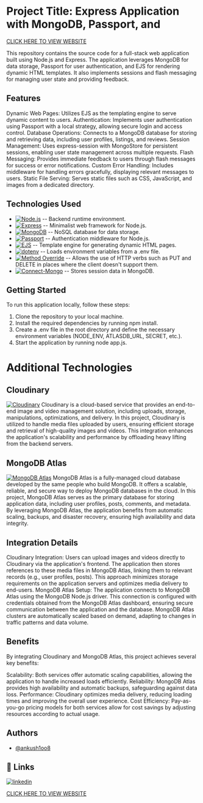 
# Project Title: Express Application with MongoDB, Passport, and 

[CLICK HERE TO VIEW WEBSITE](https://major-project-z4v3.onrender.com/listings)

This repository contains the source code for a full-stack web application built using Node.js and Express. The application leverages MongoDB for data storage, Passport for user authentication, and EJS for rendering dynamic HTML templates. It also implements sessions and flash messaging for managing user state and providing feedback.

## Features
Dynamic Web Pages: Utilizes EJS as the templating engine to serve dynamic content to users.
Authentication: Implements user authentication using Passport with a local strategy, allowing secure login and access control.
Database Operations: Connects to a MongoDB database for storing and retrieving data, including user profiles, listings, and reviews.
Session Management: Uses express-session with MongoStore for persistent sessions, enabling user state management across multiple requests.
Flash Messaging: Provides immediate feedback to users through flash messages for success or error notifications.
Custom Error Handling: Includes middleware for handling errors gracefully, displaying relevant messages to users.
Static File Serving: Serves static files such as CSS, JavaScript, and images from a dedicated directory.
## Technologies Used
- [![Node.js](https://img.shields.io/badge/-Node.js-339933?style=for-the-badge&logo=node.js)](https://nodejs.org/) -- Backend runtime environment.
- [![Express](https://img.shields.io/badge/-Express-000000?style=for-the-badge&logo=express)](https://expressjs.com/) -- Minimalist web framework for Node.js.
- [![MongoDB](https://img.shields.io/badge/-MongoDB-47A248?style=for-the-badge&logo=mongodb)](https://www.mongodb.com/) -- NoSQL database for data storage.
- [![Passport](https://img.shields.io/badge/-Passport-660066?style=for-the-badge&logo=passport)](http://www.passportjs.org/) -- Authentication middleware for Node.js.
- [![EJS](https://img.shields.io/badge/-EJS-%23F9DC5C?style=for-the-badge&logo=ejs)](https://ejs.co/) -- Template engine for generating dynamic HTML pages.
- [![dotenv](https://img.shields.io/badge/-dotenv-555?style=for-the-badge&logo=dotenved)](https://www.npmjs.com/package/dotenv) -- Loads environment variables from a .env file.
- [![Method Override](https://img.shields.io/badge/-Method%20Override-333333?style=for-the-badge&logo=method-override)](https://www.npmjs.com/package/method-override) -- Allows the use of HTTP verbs such as PUT and DELETE in places where the client doesn't support them.
- [![Connect-Mongo](https://img.shields.io/badge/-Connect--Mongo-007ACC?style=for-the-badge&logo=connect-mongo)](https://www.npmjs.com/package/connect-mongo) -- Stores session data in MongoDB.
## Getting Started
To run this application locally, follow these steps:

1. Clone the repository to your local machine.
2. Install the required dependencies by running npm install.
3. Create a .env file in the root directory and define the necessary environment variables (NODE_ENV, ATLASDB_URL, SECRET, etc.).
4. Start the application by running node app.js.

# Additional Technologies
## Cloudinary
[![Cloudinary](https://img.shields.io/badge/-Cloudinary-FFB400?style=for-the-badge&logo=cloudinary)](https://cloudinary.com/)
Cloudinary is a cloud-based service that provides an end-to-end image and video management solution, including uploads, storage, manipulations, optimizations, and delivery. In this project, Cloudinary is utilized to handle media files uploaded by users, ensuring efficient storage and retrieval of high-quality images and videos. This integration enhances the application's scalability and performance by offloading heavy lifting from the backend servers.

## MongoDB Atlas
[![MongoDB Atlas](https://img.shields.io/badge/-MongoDB%20Atlas-47A248?style=for-the-badge&logo=mongodb)](https://www.mongodb.com/cloud/atlas)
MongoDB Atlas is a fully-managed cloud database developed by the same people who build MongoDB. It offers a scalable, reliable, and secure way to deploy MongoDB databases in the cloud. In this project, MongoDB Atlas serves as the primary database for storing application data, including user profiles, posts, comments, and metadata. By leveraging MongoDB Atlas, the application benefits from automatic scaling, backups, and disaster recovery, ensuring high availability and data integrity.

## Integration Details
Cloudinary Integration: Users can upload images and videos directly to Cloudinary via the application's frontend. The application then stores references to these media files in MongoDB Atlas, linking them to relevant records (e.g., user profiles, posts). This approach minimizes storage requirements on the application servers and optimizes media delivery to end-users.
MongoDB Atlas Setup: The application connects to MongoDB Atlas using the MongoDB Node.js driver. This connection is configured with credentials obtained from the MongoDB Atlas dashboard, ensuring secure communication between the application and the database. MongoDB Atlas clusters are automatically scaled based on demand, adapting to changes in traffic patterns and data volume.
## Benefits
By integrating Cloudinary and MongoDB Atlas, this project achieves several key benefits:

Scalability: Both services offer automatic scaling capabilities, allowing the application to handle increased loads efficiently.
Reliability: MongoDB Atlas provides high availability and automatic backups, safeguarding against data loss.
Performance: Cloudinary optimizes media delivery, reducing loading times and improving the overall user experience.
Cost Efficiency: Pay-as-you-go pricing models for both services allow for cost savings by adjusting resources according to actual usage.











## Authors

- [@ankush1oo8](https://www.github.com/octokatherine)


## 🔗 Links

[![linkedin](https://img.shields.io/badge/linkedin-0A66C2?style=for-the-badge&logo=linkedin&logoColor=white)](https://in.linkedin.com/in/ankush-chudiwal)

[CLICK HERE TO VIEW WEBSITE](https://major-project-z4v3.onrender.com/listings)
